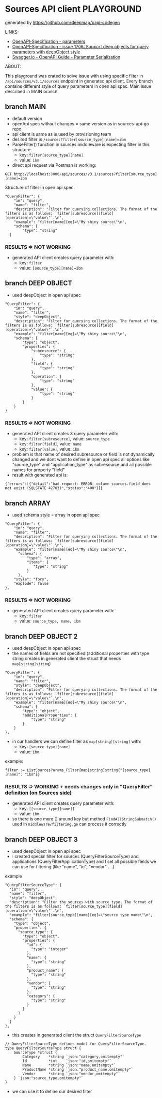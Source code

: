 # Sources API client PLAYGROUND
generated by https://github.com/deepmap/oapi-codegen 

LINKS:
- [OpenAPI-Specification - parameters](https://github.com/OAI/OpenAPI-Specification/blob/main/versions/3.0.0.md#parameter-object)
- [OpenAPI-Specification - issue 1706: Support deep objects for query parameters with deepObject style](https://github.com/OAI/OpenAPI-Specification/issues/1706)
- [Swagger.io - OpenAPI Guide - Parameter Serialization](https://swagger.io/docs/specification/serialization/)


ABOUT:

This playground was crated to solve issue with using specific filter in ```/api/sources/v3.1/sources``` endpoint in generated api client. Every branch contains different style of query parameters in open api spec. Main issue described in MAIN branch.


## branch MAIN
- default version
- openApi spec without changes = same version as in sources-api-go repo
- api client is same as is used by provisioning team
- desired filter is ```/sources?filter[source_type][name]=ibm ```
- ParseFilter() function in sources middleware is expecting filter in this structure:
  - key: ```filter[source_type][name]```
  - value: ```ibm```
- direct api request via Postman is working:
```
GET http://localhost:8000/api/sources/v3.1/sources?filter[source_type][name]=ibm
```

Structure of filter in open api spec:
```
"QueryFilter": {
    "in": "query",
    "name": "filter",
    "description": "Filter for querying collections. The format of the filters is as follows: `filter[subresource][field][operation]=\"value\"`.\n",
    "example": "filter[name][eq]=\"My shiny source\"\n",
    "schema": {
        "type": "string"
  }
```

### RESULTS => NOT WORKING
- generated API client creates query parameter with:
    - key: ```filter```
    - value: ```[source_type][name]=ibm```

## branch DEEP OBJECT
- used deepObject in open api spec
```
"QueryFilter": {
    "in": "query",
    "name": "filter",
    "style": "deepObject",
    "description": "Filter for querying collections. The format of the filters is as follows: `filter[subresource][field][operation]=\"value\"`.\n",
    "example": "filter[name][eq]=\"My shiny source\"\n",
    "schema": {
        "type": "object",
        "properties": {
            "subresource": {
                "type": "string"
            },
            "field": {
                "type": "string"
            },
            "operation": {
                "type": "string"
            },
            "value": {
                "type": "string"
            }
        }
    }
}
```
### RESULTS => NOT WORKING
- generated API client creates 3 query parameter with:
  - key: ```filter[subresource]```, value: ```source_type```
  - key: ```filter[field]```, value: ```name```
  - key: ```filter[value]```, value: ```ibm```
- problem is that name of desired subresource or field is not dynamically changed and we dont want to define in open api spec all options like "source_type" and "application_type" as subresource and all possible names for property "field"
- result with generated api is:

```{"errors":[{"detail":"bad request: ERROR: column sources.field does not exist (SQLSTATE 42703)","status":"400"}]}```

## branch ARRAY
- used schema style = array in open api spec
```
"QueryFilter": {
    "in": "query",
    "name": "filter",
    "description": "Filter for querying collections. The format of the filters is as follows: `filter[subresource][field][operation]=\"value\"`.\n",
    "example": "filter[name][eq]=\"My shiny source\"\n",
      "schema": {
          "type": "array",
          "items": {
             "type": "string"
          }
      },
    "style": "form",
    "explode": false
},
```

### RESULTS => NOT WORKING
- generated API client creates query parameter with:
  - key: ```filter```
  - value: ```source_type, name, ibm```


## branch DEEP OBJECT 2
- used deepObject in open api spec
- the names of fields are not specified (additional properties with type string creates in generated client the struct that needs ```map[string]string```)
```
"QueryFilter": {
    "in": "query",
    "name": "filter",
    "style": "deepObject",
    "description": "Filter for querying collections. The format of the filters is as follows: `filter[subresource][field][operation]=\"value\"`.\n",
    "example": "filter[name][eq]=\"My shiny source\"\n",
    "schema": {
        "type": "object",
        "additionalProperties": {
            "type": "string"
        }
    }
},
```
- in our handlers we can define filter as ```map[string][string]``` with:
    - key: ```[source_type][name]```
    - value: ```ibm```

example:
```
filter := ListSourcesParams_Filter{map[string]string{"[source_type][name]": "ibm"}}
```

### RESULTS => WORKING + needs changes only in "QueryFilter" definition (on Sources side)
- generated API client creates query parameter with:
   - key: ```[[source_type][name]]```
   - value: ```ibm```
- so there is one more [] around key but method ```FindAllStringSubmatch()``` used in ```middleware/filtering.go``` can process it correctly


## branch DEEP OBJECT 3
- used deepObject in open api spec
- I created special filter for sources (QueryFilterSourceType) and applications (QueryFilterApplicationType) and I set all possible fields we can use for filtering (like "name", "id", "vendor" ....)

example
```
"QueryFilterSourceType": {
  "in": "query",
  "name": "filter",
  "style": "deepObject",
  "description": "Filter the sources with source type. The format of the filters is as follows: `filter[source_type][field][operation]=\"value\"`.\n",
  "example": "filter[source_type][name][eq]=\"source type name\"\n",
  "schema": {
    "type": "object",
    "properties": {
      "source_type": {
        "type": "object",
        "properties": {
          "id": {
            "type": "integer"
          },
          "name": {
            "type": "string"
          },
          "product_name": {
            "type": "string"
          },
          "vendor": {
            "type": "string"
          },
          "category": {
            "type": "string"
          }
        }
      }
    }
  }
},
```

- this creates in generated client the struct ```QueryFilterSourceType```
```
// QueryFilterSourceType defines model for QueryFilterSourceType.
type QueryFilterSourceType struct {
	SourceType *struct {
		Category    *string `json:"category,omitempty"`
		Id          *int    `json:"id,omitempty"`
		Name        *string `json:"name,omitempty"`
		ProductName *string `json:"product_name,omitempty"`
		Vendor      *string `json:"vendor,omitempty"`
	} `json:"source_type,omitempty"`
}
```

- we can use it to define our desired filter 